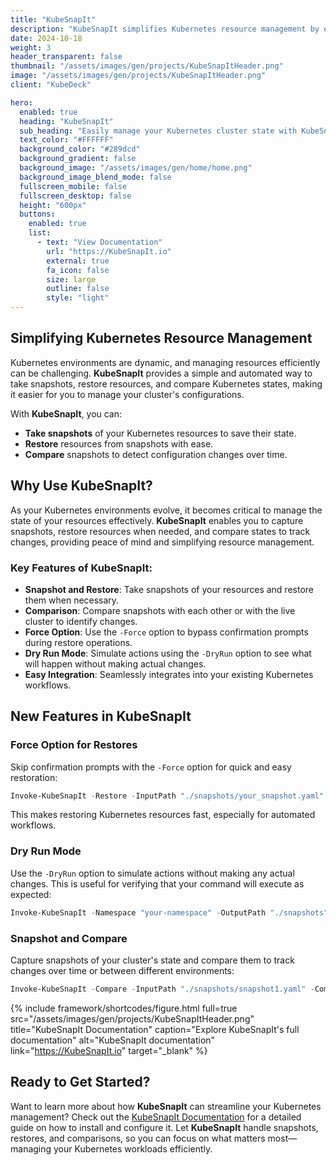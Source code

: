 ```yaml
---
title: "KubeSnapIt"
description: "KubeSnapIt simplifies Kubernetes resource management by enabling snapshots, restorations, and comparisons of your cluster state."
date: 2024-10-18
weight: 3
header_transparent: false
thumbnail: "/assets/images/gen/projects/KubeSnapItHeader.png"
image: "/assets/images/gen/projects/KubeSnapItHeader.png"
client: "KubeDeck"

hero:
  enabled: true
  heading: "KubeSnapIt"
  sub_heading: "Easily manage your Kubernetes cluster state with KubeSnapIt. Automate snapshots, restores, and comparisons for streamlined operations."
  text_color: "#FFFFFF"
  background_color: "#289dcd"
  background_gradient: false
  background_image: "/assets/images/gen/home/home.png"
  background_image_blend_mode: false
  fullscreen_mobile: false
  fullscreen_desktop: false
  height: "600px"
  buttons:
    enabled: true
    list:
      - text: "View Documentation"
        url: "https://KubeSnapIt.io"
        external: true
        fa_icon: false
        size: large
        outline: false
        style: "light"
---
```


## Simplifying Kubernetes Resource Management

Kubernetes environments are dynamic, and managing resources efficiently can be challenging. **KubeSnapIt** provides a simple and automated way to take snapshots, restore resources, and compare Kubernetes states, making it easier for you to manage your cluster's configurations.

With **KubeSnapIt**, you can:
- **Take snapshots** of your Kubernetes resources to save their state.
- **Restore** resources from snapshots with ease.
- **Compare** snapshots to detect configuration changes over time.
  
## Why Use KubeSnapIt?

As your Kubernetes environments evolve, it becomes critical to manage the state of your resources effectively. **KubeSnapIt** enables you to capture snapshots, restore resources when needed, and compare states to track changes, providing peace of mind and simplifying resource management.

### Key Features of KubeSnapIt:
- **Snapshot and Restore**: Take snapshots of your resources and restore them when necessary.
- **Comparison**: Compare snapshots with each other or with the live cluster to identify changes.
- **Force Option**: Use the `-Force` option to bypass confirmation prompts during restore operations.
- **Dry Run Mode**: Simulate actions using the `-DryRun` option to see what will happen without making actual changes.
- **Easy Integration**: Seamlessly integrates into your existing Kubernetes workflows.

## New Features in KubeSnapIt

### Force Option for Restores
Skip confirmation prompts with the `-Force` option for quick and easy restoration:

```powershell
Invoke-KubeSnapIt -Restore -InputPath "./snapshots/your_snapshot.yaml" -Force
```

This makes restoring Kubernetes resources fast, especially for automated workflows.

### Dry Run Mode
Use the `-DryRun` option to simulate actions without making any actual changes. This is useful for verifying that your command will execute as expected:

```powershell
Invoke-KubeSnapIt -Namespace "your-namespace" -OutputPath "./snapshots" -DryRun
```

### Snapshot and Compare
Capture snapshots of your cluster's state and compare them to track changes over time or between different environments:

```powershell
Invoke-KubeSnapIt -Compare -InputPath "./snapshots/snapshot1.yaml" -ComparePath "./snapshots/snapshot2.yaml"
```

{% include framework/shortcodes/figure.html full=true src="/assets/images/gen/projects/KubeSnapItHeader.png" title="KubeSnapIt Documentation" caption="Explore KubeSnapIt's full documentation" alt="KubeSnapIt documentation" link="https://KubeSnapIt.io" target="_blank" %}

## Ready to Get Started?

Want to learn more about how **KubeSnapIt** can streamline your Kubernetes management? Check out the [KubeSnapIt Documentation](https://KubeSnapIt.io) for a detailed guide on how to install and configure it. Let **KubeSnapIt** handle snapshots, restores, and comparisons, so you can focus on what matters most—managing your Kubernetes workloads efficiently.
